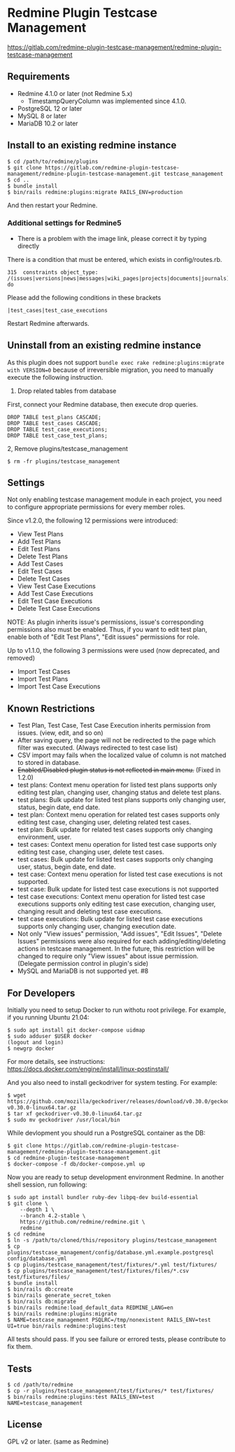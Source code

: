 # Redmine Plugin Testcase Management

https://gitlab.com/redmine-plugin-testcase-management/redmine-plugin-testcase-management

## Requirements

* Redmine 4.1.0 or later (not Redmine 5.x)
  * TimestampQueryColumn was implemented since 4.1.0.
* PostgreSQL 12 or later
* MySQL 8 or later
* MariaDB 10.2 or later

## Install to an existing redmine instance

```console
$ cd /path/to/redmine/plugins
$ git clone https://gitlab.com/redmine-plugin-testcase-management/redmine-plugin-testcase-management.git testcase_management
$ cd ..
$ bundle install
$ bin/rails redmine:plugins:migrate RAILS_ENV=production
```

And then restart your Redmine.

### Additional settings for Redmine5

* There is a problem with the image link, please correct it by typing directly

There is a condition that must be entered, which exists in config/routes.rb.
```routes.rb.
315  constraints object_type: /(issues|versions|news|messages|wiki_pages|projects|documents|journals)/ do
```
Please add the following conditions in these brackets
```
|test_cases|test_case_executions
```
Restart Redmine afterwards.

## Uninstall from an existing redmine instance

As this plugin does not support `bundle exec rake redmine:plugins:migrate with VERSION=0` because of
irreversible migration, you need to manually execute the following instruction.

1. Drop related tables from database

First, connect your Redmine database, then execute drop queries.

```console
DROP TABLE test_plans CASCADE;
DROP TABLE test_cases CASCADE;
DROP TABLE test_case_executions;
DROP TABLE test_case_test_plans;
```

2, Remove plugins/testcase_management

```console
$ rm -fr plugins/testcase_management
```

## Settings

Not only enabling testcase management module in each project, you need to configure appropriate permissions
for every member roles.

Since v1.2.0, the following 12 permissions were introduced:

* View Test Plans
* Add Test Plans
* Edit Test Plans
* Delete Test Plans
* Add Test Cases
* Edit Test Cases
* Delete Test Cases
* View Test Case Executions
* Add Test Case Executions
* Edit Test Case Executions
* Delete Test Case Executions

NOTE: As plugin inherits issue's permissions, issue's corresponding permissions also must be enabled.
Thus, if you want to edit test plan, enable both of "Edit Test Plans", "Edit issues" permissions for role.

Up to v1.1.0, the following 3 permissions were used (now deprecated, and removed)

* Import Test Cases
* Import Test Plans
* Import Test Case Executions

## Known Restrictions

* Test Plan, Test Case, Test Case Execution inherits permission from issues. (view, edit, and so on)
* After saving query, the page will not be redirected to the page which filter was executed. (Always redirected to test case list)
* CSV import may fails when the localized value of column is not matched to stored in database.
* ~~Enabled/Disabled plugin status is not reflected in main menu.~~ (Fixed in 1.2.0)
* test plans: Context menu operation for listed test plans supports only editing test plan, changing user, changing status and delete test plans.
* test plans: Bulk update for listed test plans supports only changing user, status, begin date, end date.
* test plan: Context menu operation for related test cases supports only editing test case, changing user, deleting related test cases.
* test plan: Bulk update for related test cases supports only changing environment, user.
* test cases: Context menu operation for listed test case supports only editing test case, changing user, delete test cases.
* test cases: Bulk update for listed test cases supports only changing user, status, begin date, end date.
* test case: Context menu operation for listed test case executions is not supported.
* test case: Bulk update for listed test case executions is not supported
* test case executions: Context menu operation for listed test case executions supports only editing test case execution, changing user, changing result and deleting test case executions.
* test case executions: Bulk update for listed test case executions supports only changing user, changing execution date.
* Not only "View issues" permission, "Add issues", "Edit Issues", "Delete Issues" permissions were also required for
  each adding/editing/deleting actions in testcase management.
  In the future, this restriction will be changed to require only "View issues" about issue permission. (Delegate permission control in plugin's side)
* MySQL and MariaDB is not supported yet. #8

## For Developers

Initially you need to setup Docker to run withotu root privilege.
For example, if you running Ubuntu 21.04:

```console
$ sudo apt install git docker-compose uidmap
$ sudo adduser $USER docker
(logout and login)
$ newgrp docker
```

For more details, see instructions: https://docs.docker.com/engine/install/linux-postinstall/

And you also need to install geckodriver for system testing. For example:

```console
$ wget https://github.com/mozilla/geckodriver/releases/download/v0.30.0/geckodriver-v0.30.0-linux64.tar.gz
$ tar xf geckodriver-v0.30.0-linux64.tar.gz
$ sudo mv geckodriver /usr/local/bin
```

While devlopment you should run a PostgreSQL container as the DB:

```console
$ git clone https://gitlab.com/redmine-plugin-testcase-management/redmine-plugin-testcase-management.git
$ cd redmine-plugin-testcase-management
$ docker-compose -f db/docker-compose.yml up
```

Now you are ready to setup development environment Redmine. In another shell session, run following:

```console
$ sudo apt install bundler ruby-dev libpq-dev build-essential
$ git clone \
    --depth 1 \
    --branch 4.2-stable \
    https://github.com/redmine/redmine.git \
    redmine
$ cd redmine
$ ln -s /path/to/cloned/this/repository plugins/testcase_management
$ cp plugins/testcase_management/config/database.yml.example.postgresql config/database.yml
$ cp plugins/testcase_management/test/fixtures/*.yml test/fixtures/
$ cp plugins/testcase_management/test/fixtures/files/*.csv test/fixtures/files/
$ bundle install
$ bin/rails db:create
$ bin/rails generate_secret_token
$ bin/rails db:migrate
$ bin/rails redmine:load_default_data REDMINE_LANG=en
$ bin/rails redmine:plugins:migrate
$ NAME=testcase_management PSQLRC=/tmp/nonexistent RAILS_ENV=test UI=true bin/rails redmine:plugins:test
```

All tests should pass. If you see failure or errored tests, please contribute to fix them.


## Tests

```console
$ cd /path/to/redmine
$ cp -r plugins/testcase_management/test/fixtures/* test/fixtures/
$ bin/rails redmine:plugins:test RAILS_ENV=test NAME=testcase_management
```
## License

GPL v2 or later. (same as Redmine)
